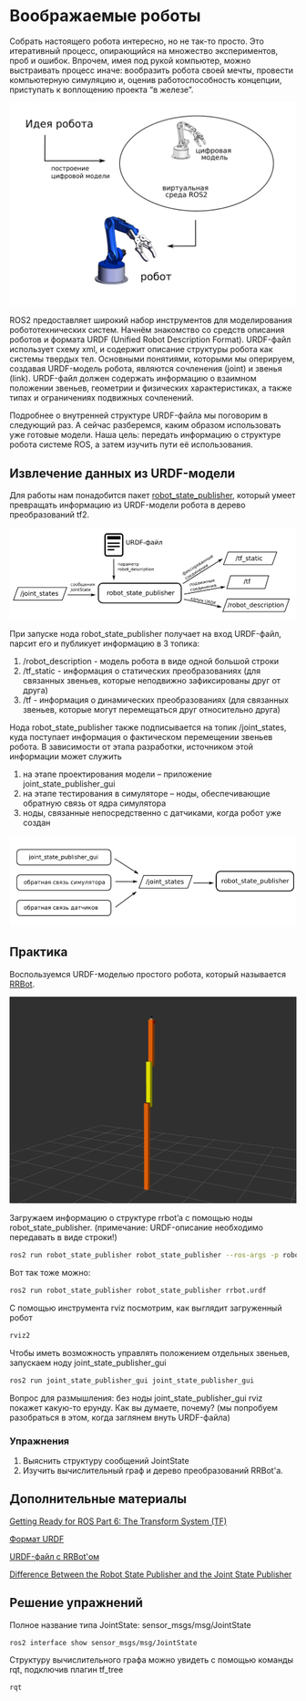 
# Воображаемые роботы

Собрать настоящего робота интересно, но  не так-то просто. Это итеративный процесс, опирающийся на множество экспериментов, проб и ошибок. Впрочем, имея под рукой компьютер, можно выстраивать процесс иначе: вообразить робота своей мечты, провести компьютерную симуляцию и, оценив работоспособность концепции, приступать к воплощению проекта “в железе”.

![Digital model](images/digital_model.png)

ROS2 предоставляет широкий набор инструментов для моделирования робототехнических систем. Начнём знакомство со средств описания роботов и формата URDF (Unified Robot Description Format).  URDF-файл использует схему xml, и содержит описание структуры робота как системы твердых тел.  Основными понятиями, которыми мы оперируем, создавая URDF-модель робота, являются  сочленения (joint) и звенья (link).  URDF-файл должен содержать информацию о взаимном положении звеньев, геометрии и физических характеристиках, а также типах и ограничениях подвижных сочленений. 

Подробнее о внутренней структуре URDF-файла мы поговорим в следующий раз.  А сейчас разберемся, каким образом использовать уже готовые модели. Наша цель: передать информацию о структуре робота системе ROS, а затем изучить пути её использования. 



## Извлечение данных из URDF-модели 

Для работы нам понадобится пакет [robot_state_publisher](https://github.com/ros/robot_state_publisher), который умеет превращать информацию из URDF-модели робота в дерево преобразований tf2. 

![URDF pipline](images/rsp.png)

При запуске нода  robot_state_publisher получает на вход URDF-файл, парсит его и публикует информацию в 3 топика: 
1. /robot_description - модель робота в виде одной большой строки
2. /tf_static - информация о статических преобразованиях (для связанных звеньев, которые неподвижно зафиксированы друг от друга)
3. /tf - информация о динамических преобразованиях (для связанных звеньев, которые могут перемещаться друг относительно друга)

Нода robot_state_publisher также подписывается на топик /joint_states, куда поступает информация о фактическом перемещении звеньев робота. В зависимости от этапа разработки, источником этой информации может служить
1. на этапе проектирования модели &ndash; приложение joint_state_publisher_gui 
2. на этапе тестирования в симуляторе &ndash; ноды, обеспечивающие обратную связь от ядра симулятора
3. ноды, связанные непосредственно с датчиками, когда робот уже создан

![joint states pipline](images/joint_states.png)


## Практика
Воспользуемся URDF-моделью простого робота, который называется [RRBot](https://github.com/carlosjoserg/rrbot/blob/master/rrbot_description/robots/single_rrbot.urdf). 

![RRBot](images/rrbot.png)

Загружаем информацию о структуре  rrbot’a  с помощью ноды robot_state_publisher. (примечание: URDF-описание необходимо передавать в виде строки!)

```bash
ros2 run robot_state_publisher robot_state_publisher --ros-args -p robot_description:="$(cat rrbot.urdf)"
```

Вот так тоже можно: 

```bash
ros2 run robot_state_publisher robot_state_publisher rrbot.urdf
```

С помощью инструмента rviz посмотрим, как выглядит загруженный робот
```bash
rviz2 
```
Чтобы иметь возможность управлять положением отдельных звеньев, запускаем ноду joint_state_publisher_gui

```bash
ros2 run joint_state_publisher_gui joint_state_publisher_gui
```
Вопрос для размышления: без ноды joint_state_publisher_gui rviz покажет какую-то ерунду. Как вы думаете, почему? (мы попробуем разобраться в этом, когда заглянем внуть URDF-файла)

### Упражнения
1. Выяснить структуру сообщений JointState
2. Изучить вычислительный граф и дерево преобразований RRBot'a.


## Дополнительные материалы

[Getting Ready for ROS Part 6: The Transform System (TF)](
https://articulatedrobotics.xyz/ready-for-ros-6-tf/)

[Формат URDF](http://wiki.ros.org/urdf/XML/model)

[URDF-файл с RRBot'ом](https://github.com/carlosjoserg/rrbot/blob/master/rrbot_description/robots/single_rrbot.urdf)

[Difference Between the Robot State Publisher and the Joint State Publisher](
https://automaticaddison.com/robot-state-publisher-vs-joint-state-publisher/)

## Решение упражнений

Полное название типа JointState: sensor_msgs/msg/JointState
```bash
ros2 interface show sensor_msgs/msg/JointState
```

Структуру вычислительного графа можно увидеть с помощью команды rqt, подключив плагин tf_tree
```bash
rqt 
```
